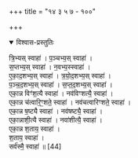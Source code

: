 +++
title = "१४ ३ ५ ७ - १००"

+++

<details open><summary>विश्वास-प्रस्तुतिः</summary>

त्रि॒भ्यस् स्वाहा॑ । प॒ञ्चभ्य॒स् स्वाहा॑ ।  
स॒प्तभ्य॒स् स्वाहा॑ । न॒वभ्य॒स्स्वाहा॑ ।  
ए॒का॒द॒शभ्य॒स् स्वाहा॑ । त्र॒यो॒द॒शभ्य॒स् स्वाहा॑ ।  
प॒ञ्च॒द॒शभ्य॒स् स्वाहा॑ । स॒प्त॒द॒शभ्य॒स् स्वाहा॑ ।  
एका॒न्न विꣳ॑श॒त्यै स्वाहा॑ । नव॑विꣳशत्यै॒ स्वाहा॑ ।  
एका॒न्न च॑त्वारि॒ꣳ॒शते॒ स्वाहा॑ । नव॑चत्वारिꣳशते॒ स्वाहा॑ ।  
एका॒न्न ष॒ष्ट्यै स्वाहा॑ । नव॑षष्ट्यै॒ स्वाहा॑ ।  
एका॒न्नाशी॒त्यै स्वाहा॑ । नवा॑शीत्यै॒ स्वाहा॑ ।  
एका॒न्न श॒ताय॒ स्वाहा॑ ।  
श॒ताय॒ स्वाहा॑ ।  
सर्व॑स्मै॒ स्वाहा॑ ॥ [44]
</details>



